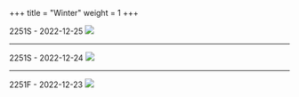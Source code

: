 +++
title = "Winter"
weight = 1
+++

2251S - 2022-12-25
![](2022-12-25.jpeg)

---

2251S - 2022-12-24
![](2022-12-24.jpeg)

---

2251F - 2022-12-23
![](2022-12-23.jpeg)